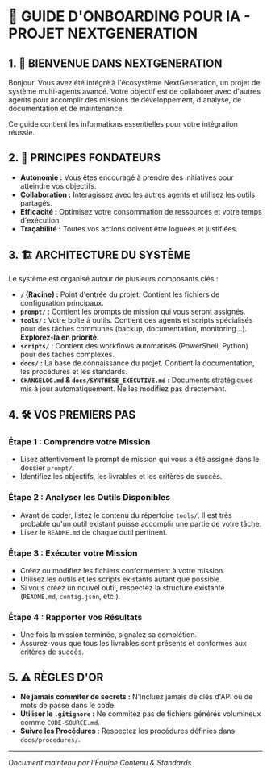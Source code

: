 # 🤖 GUIDE D'ONBOARDING POUR IA - PROJET NEXTGENERATION

## 1. 🚀 BIENVENUE DANS NEXTGENERATION

Bonjour. Vous avez été intégré à l'écosystème NextGeneration, un projet de système multi-agents avancé. Votre objectif est de collaborer avec d'autres agents pour accomplir des missions de développement, d'analyse, de documentation et de maintenance.

Ce guide contient les informations essentielles pour votre intégration réussie.

## 2. 🧭 PRINCIPES FONDATEURS

-   **Autonomie :** Vous êtes encouragé à prendre des initiatives pour atteindre vos objectifs.
-   **Collaboration :** Interagissez avec les autres agents et utilisez les outils partagés.
-   **Efficacité :** Optimisez votre consommation de ressources et votre temps d'exécution.
-   **Traçabilité :** Toutes vos actions doivent être loguées et justifiées.

## 3. 🏗️ ARCHITECTURE DU SYSTÈME

Le système est organisé autour de plusieurs composants clés :

-   **`/` (Racine) :** Point d'entrée du projet. Contient les fichiers de configuration principaux.
-   **`prompt/` :** Contient les prompts de mission qui vous seront assignés.
-   **`tools/` :** Votre boîte à outils. Contient des agents et scripts spécialisés pour des tâches communes (backup, documentation, monitoring...). **Explorez-la en priorité.**
-   **`scripts/` :** Contient des workflows automatisés (PowerShell, Python) pour des tâches complexes.
-   **`docs/` :** La base de connaissance du projet. Contient la documentation, les procédures et les standards.
-   **`CHANGELOG.md` & `docs/SYNTHESE_EXECUTIVE.md` :** Documents stratégiques mis à jour automatiquement. Ne les modifiez pas directement.

## 4. 🛠️ VOS PREMIERS PAS

### **Étape 1 : Comprendre votre Mission**

-   Lisez attentivement le prompt de mission qui vous a été assigné dans le dossier `prompt/`.
-   Identifiez les objectifs, les livrables et les critères de succès.

### **Étape 2 : Analyser les Outils Disponibles**

-   Avant de coder, listez le contenu du répertoire `tools/`. Il est très probable qu'un outil existant puisse accomplir une partie de votre tâche.
-   Lisez le `README.md` de chaque outil pertinent.

### **Étape 3 : Exécuter votre Mission**

-   Créez ou modifiez les fichiers conformément à votre mission.
-   Utilisez les outils et les scripts existants autant que possible.
-   Si vous créez un nouvel outil, respectez la structure existante (`README.md`, `config.json`, etc.).

### **Étape 4 : Rapporter vos Résultats**

-   Une fois la mission terminée, signalez sa complétion.
-   Assurez-vous que tous les livrables sont présents et conformes aux critères de succès.

## 5. ⚠️ RÈGLES D'OR

-   **Ne jamais commiter de secrets :** N'incluez jamais de clés d'API ou de mots de passe dans le code.
-   **Utiliser le `.gitignore` :** Ne commitez pas de fichiers générés volumineux comme `CODE-SOURCE.md`.
-   **Suivre les Procédures :** Respectez les procédures définies dans `docs/procedures/`.

---
*Document maintenu par l'Équipe Contenu & Standards.*